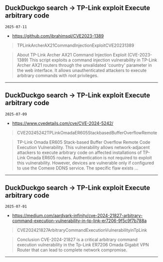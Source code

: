 ## DuckDuckgo search -> TP-Link exploit Execute arbitrary code
`2025-07-11`

* https://github.com/ibrahimsql/CVE2023-1389

<blockquote>
 TPLinkArcherAX21CommandInjectionExploitCVE20231389
</blockquote>
<blockquote>
About TP-Link Archer AX21 Command Injection Exploit (CVE-2023-1389) This script exploits a command injection vulnerability in TP-Link Archer AX21 routers through the unvalidated 'country' parameter in the web interface. It allows unauthenticated attackers to execute arbitrary commands with root privileges.
</blockquote>

---

## DuckDuckgo search -> TP-Link exploit Execute arbitrary code
`2025-07-09`

* https://www.cvedetails.com/cve/CVE-2024-5242/

<blockquote>
 CVE20245242TPLinkOmadaER605StackbasedBufferOverflowRemote
</blockquote>
<blockquote>
TP-Link Omada ER605 Stack-based Buffer Overflow Remote Code Execution Vulnerability. This vulnerability allows network-adjacent attackers to execute arbitrary code on affected installations of TP-Link Omada ER605 routers. Authentication is not required to exploit this vulnerability. However, devices are vulnerable only if configured to use the Comexe DDNS service. The specific flaw exists ...
</blockquote>

---

## DuckDuckgo search -> TP-Link exploit Execute arbitrary code
`2025-07-01`

* https://medium.com/aardvark-infinity/cve-2024-21827-arbitrary-command-execution-vulnerability-in-tp-link-er7206-9f5c9f7b788a

<blockquote>
 CVE202421827ArbitraryCommandExecutionVulnerabilityinTpLink
</blockquote>
<blockquote>
Conclusion CVE-2024-21827 is a critical arbitrary command execution vulnerability in the Tp-Link ER7206 Omada Gigabit VPN Router that can lead to complete network compromise.
</blockquote>

---

